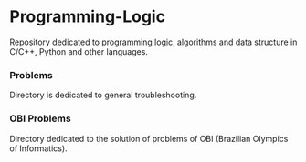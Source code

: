 # Programming-Logic
Repository dedicated to programming logic, algorithms and data structure in C/C++, Python and other languages.

### Problems
Directory is dedicated to general troubleshooting.

### OBI Problems
Directory dedicated to the solution of problems of OBI (Brazilian Olympics of Informatics).
